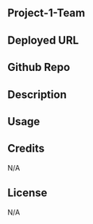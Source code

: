 ## Project-1-Team

## Deployed URL

## Github Repo

## Description 

## Usage 

## Credits

N/A

## License

N/A